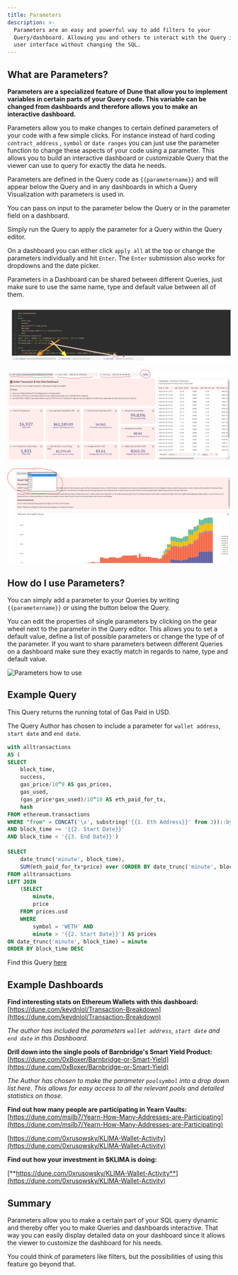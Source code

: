 ```yaml
---
title: Parameters
description: >-
  Parameters are an easy and powerful way to add filters to your
  Query/dashboard. Allowing you and others to interact with the Query in the
  user interface without changing the SQL.
---
```


## What are Parameters?

**Parameters are a specialized feature of Dune that allow you to implement variables in certain parts of your Query code. This variable can be changed from dashboards and therefore allows you to make an interactive dashboard.**

Parameters allow you to make changes to certain defined parameters of your code with a few simple clicks. For instance instead of hard coding `contract_address` , `symbol` or `date ranges` you can just use the parameter function to change these aspects of your code using a parameter. This allows you to build an interactive dashboard or customizable Query that the viewer can use to query for exactly the data he needs.

Parameters are defined in the Query code as `{{parametername}}` and will appear below the Query and in any dashboards in which a Query Visualization with parameters is used in.

You can pass on input to the parameter below the Query or in the parameter field on a dashboard.

Simply run the Query to apply the parameter for a Query within the Query editor.

On a dashboard you can either click `apply all` at the top or change the parameters individually and hit `Enter`. The `Enter` submission also works for dropdowns and the date picker.

Parameters in a Dashboard can be shared between different Queries, just make sure to use the same name, type and default value between all of them.

![Parameters overview 1](images/parameters/parameters-overview-1.png)

![Parameters overview 2](images/parameters/parameters-overview-2.png)

![Parameters overview 3](images/parameters/parameters-overview-3.png)

## How do I use Parameters?

You can simply add a parameter to your Queries by writing `{{parametername}}` or using the button below the Query.

You can edit the properties of single parameters by clicking on the gear wheel next to the parameter in the Query editor. This allows you to set a default value, define a list of possible parameters or change the type of of the parameter. If you want to share parameters between different Queries on a dashboard make sure they exactly match in regards to name, type and default value.

![Parameters how to use](images/parameters/parameters-how-to-use.gif)

## Example Query

This Query returns the running total of Gas Paid in USD.

The Query Author has chosen to include a parameter for `wallet address`, `start date` and `end date`.

```sql
with alltransactions
AS (
SELECT 
    block_time, 
    success, 
    gas_price/10^9 AS gas_prices, 
    gas_used,
    (gas_price*gas_used)/10^18 AS eth_paid_for_tx,
    hash
FROM ethereum.transactions
WHERE "from" = CONCAT('\x', substring('{{1. Eth Address}}' from 3))::bytea
AND block_time >= '{{2. Start Date}}'
AND block_time < '{{3. End Date}}')

SELECT
    date_trunc('minute', block_time),
    SUM(eth_paid_for_tx*price) over (ORDER BY date_trunc('minute', block_time)) AS "Total Gas Fees Paid in USD"
FROM alltransactions
LEFT JOIN 
    (SELECT
        minute,
        price
    FROM prices.usd
    WHERE 
        symbol = 'WETH' AND
        minute > '{{2. Start Date}}') AS prices
ON date_trunc('minute', block_time) = minute
ORDER BY block_time DESC
```

Find this Query [here](https://dune.com/queries/64430/128463)

## Example Dashboards

**Find interesting stats on Ethereum Wallets with this dashboard:**
[https://dune.com/kevdnlol/Transaction-Breakdown](https://dune.com/kevdnlol/Transaction-Breakdown)

_The author has included the parameters `wallet address`, `start date` and `end date` in this Dashboard._

**Drill down into the single pools of Barnbridge's Smart Yield Product:**
[https://dune.com/0xBoxer/Barnbridge-or-Smart-Yield](https://dune.com/0xBoxer/Barnbridge-or-Smart-Yield)

_The Author has chosen to make the parameter `poolsymbol` into a drop down list here. This allows for easy access to all the relevant pools and detailed statistics on those._

**Find out how many people are participating in Yearn Vaults:**
[https://dune.com/msilb7/Yearn-How-Many-Addresses-are-Participating](https://dune.com/msilb7/Yearn-How-Many-Addresses-are-Participating)

[https://dune.com/0xrusowsky/KLIMA-Wallet-Activity](https://dune.com/0xrusowsky/KLIMA-Wallet-Activity)

**Find out how your investment in $KLIMA is doing:**

[**https://dune.com/0xrusowsky/KLIMA-Wallet-Activity**](https://dune.com/0xrusowsky/KLIMA-Wallet-Activity)

## Summary

Parameters allow you to make a certain part of your SQL query dynamic and thereby offer you to make Queries and dashboards interactive. That way you can easily display detailed data on your dashboard since it allows the viewer to customize the dashboard for his needs.

You could think of parameters like filters, but the possibilities of using this feature go beyond that.

